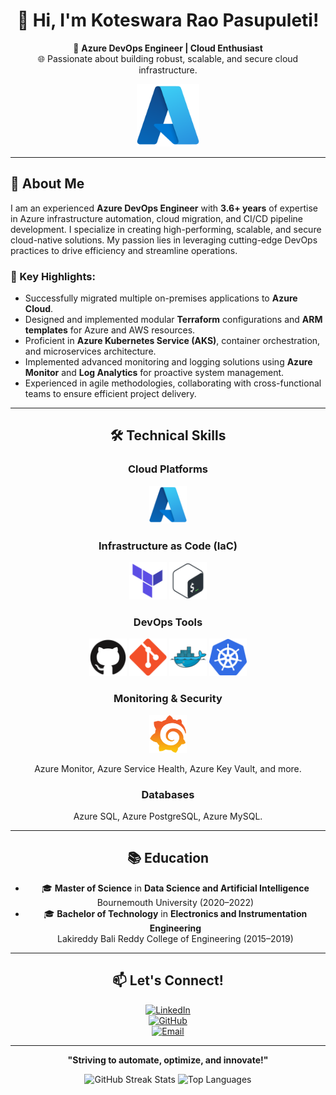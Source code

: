 <div align="center">

# 👋 Hi, I'm **Koteswara Rao Pasupuleti**!

🎯 **Azure DevOps Engineer | Cloud Enthusiast**  
🌐 Passionate about building robust, scalable, and secure cloud infrastructure.

<img src="https://raw.githubusercontent.com/devicons/devicon/master/icons/azure/azure-original.svg" alt="Azure Logo" width="100"/>

---

</div>

## 🚀 About Me

I am an experienced **Azure DevOps Engineer** with **3.6+ years** of expertise in Azure infrastructure automation, cloud migration, and CI/CD pipeline development. I specialize in creating high-performing, scalable, and secure cloud-native solutions. My passion lies in leveraging cutting-edge DevOps practices to drive efficiency and streamline operations.

### 🌟 Key Highlights:
- Successfully migrated multiple on-premises applications to **Azure Cloud**.
- Designed and implemented modular **Terraform** configurations and **ARM templates** for Azure and AWS resources.
- Proficient in **Azure Kubernetes Service (AKS)**, container orchestration, and microservices architecture.
- Implemented advanced monitoring and logging solutions using **Azure Monitor** and **Log Analytics** for proactive system management.
- Experienced in agile methodologies, collaborating with cross-functional teams to ensure efficient project delivery.

---

<div align="center">

## 🛠️ Technical Skills

### **Cloud Platforms**
<img src="https://raw.githubusercontent.com/devicons/devicon/master/icons/azure/azure-original.svg" alt="Azure" width="60" height="60"/> 

### **Infrastructure as Code (IaC)**
<img src="https://raw.githubusercontent.com/devicons/devicon/master/icons/terraform/terraform-original.svg" alt="Terraform" width="60" height="60"/>  
<img src="https://raw.githubusercontent.com/devicons/devicon/master/icons/bash/bash-original.svg" alt="Bash" width="60" height="60"/> 

### **DevOps Tools**
<img src="https://raw.githubusercontent.com/devicons/devicon/master/icons/github/github-original.svg" alt="GitHub" width="60" height="60"/>  
<img src="https://raw.githubusercontent.com/devicons/devicon/master/icons/git/git-original.svg" alt="Git" width="60" height="60"/>  
<img src="https://raw.githubusercontent.com/devicons/devicon/master/icons/docker/docker-original.svg" alt="Docker" width="60" height="60"/>  
<img src="https://raw.githubusercontent.com/devicons/devicon/master/icons/kubernetes/kubernetes-plain.svg" alt="Kubernetes" width="60" height="60"/>  

### **Monitoring & Security**
<img src="https://raw.githubusercontent.com/grafana/grafana/main/public/img/grafana_icon.svg" alt="Grafana" width="60" height="60"/> 

Azure Monitor, Azure Service Health, Azure Key Vault, and more.

### **Databases**
Azure SQL, Azure PostgreSQL, Azure MySQL.

---

## 📚 Education

- 🎓 **Master of Science** in **Data Science and Artificial Intelligence**  
  Bournemouth University (2020–2022)  
- 🎓 **Bachelor of Technology** in **Electronics and Instrumentation Engineering**  
  Lakireddy Bali Reddy College of Engineering (2015–2019)

---

## 📫 Let's Connect!

[![LinkedIn](https://img.shields.io/badge/-LinkedIn-blue?logo=linkedin&logoColor=white)](https://www.linkedin.com/in/koteswara-rao-pasupuleti-a6063816b)  
[![GitHub](https://img.shields.io/badge/-GitHub-black?logo=github&logoColor=white)](https://github.com/Koti-ANW)  
[![Email](https://img.shields.io/badge/-Email-red?logo=gmail&logoColor=white)](mailto:kotipasupuleti97@gmail.com)

---

<div align="center">

**"Striving to automate, optimize, and innovate!"**

<img src="https://github-readme-streak-stats.herokuapp.com?user=Koti-ANW&theme=blue-green&hide_border=true&date_format=M%20j%5B%2C%20Y%5D" alt="GitHub Streak Stats" />  
<img src="https://github-readme-stats.vercel.app/api/top-langs/?username=Koti-ANW&layout=compact&theme=radical" alt="Top Languages" />  

</div>
